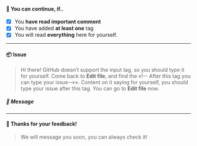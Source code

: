 <!-- ‼️ Important comment
#**************************#
 Hello there! 👋 
 Welcome to Issues — place, where 
 you can help others.
#**************************#
 Make sure to add a tag to your request,
 so it’ll be easier, faster for us to 
 help you.
#**************************#
 Now, as you has read this, you can go to preview!
-->
>
#### 🌟 You can continue, if..
 - [X] You **have read important comment**
 - [X] You have added **at least one** tag
 - [X] You will read **everything** here for yourself.
- - -
#### 📦 Issue
> Hi there! GitHub doesn’t support the input
tag, so you should type it for yourself. Come back
to **Edit file**, and find the «!-- After this tag you can 
type your issue-->». Content on it saying for yourself, you should type your
issue after this tag. You can go to **Edit file** now.
##### 📝 Message
<!-- After this tag you can type your issue -->



<!-- Stop describing your issue right here. -->
<!-- Go back to preview. -->
- - -
#### 🎊 Thanks for your feedback!
> We will message you soon, you can always check it!

